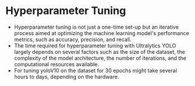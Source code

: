 Hyperparameter Tuning
========================

- Hyperparameter tuning is not just a one-time set-up but an iterative process aimed at optimizing the machine learning model's performance metrics, such as accuracy, precision, and recall.
- The time required for hyperparameter tuning with Ultralytics YOLO largely depends on several factors such as the size of the dataset, the complexity of the model architecture, the number of iterations, and the computational resources available.
- For tuning yoloV10 on the dataset for 30 epochs might take several hours to days, depending on the hardware.